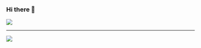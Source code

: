 ### Hi there 👋

<!--
**ganganmix/ganganmix** is a ✨ _special_ ✨ repository because its `README.md` (this file) appears on your GitHub profile.

Here are some ideas to get you started:

- 🔭 I’m currently working on ...
- 🌱 I’m currently learning ...
- 👯 I’m looking to collaborate on ...
- 🤔 I’m looking for help with ...
- 💬 Ask me about ...
- 📫 How to reach me: ...
- 😄 Pronouns: ...
- ⚡ Fun fact: ...
-->
![](https://github-readme-stats.vercel.app/api?username=ganganmix&show_icons=true&theme=transparent)

---

![](https://github-readme-stats.vercel.app/api/top-langs/?username=ganganmix&theme=dark&layout=compact)
